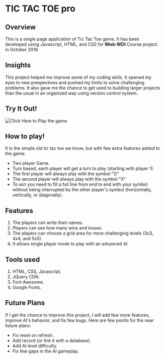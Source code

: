 # TIC TAC TOE pro
## Overview
This is a single page application of Tic Tac Toe game. It has been developed using Javascript, HTML, and CSS for __Misk-WDI__ Course project in October 2018.

## Insights
This project helped me improve some of my coding skills. It opened my eyes to new prespectives and pushed my limits to solve challenging problems. It also gave me the chance to get used to building larger projects than the usual in an organized way using version control system.

## Try It Out!
![Click Here to Play the game](https://alsubaieali.github.io/TicTacToe.pro/)

## How to play!
It is the simple old tic tac toe we know, but with few extra features added to the game.
* Two player Game.
* Turn based, each player will get a turn to play (starting with player 1).
* The first player will always play with the symbol "O"
* The second player will always play with the symbol "X"
* To win you need to fill a full line from end to end with your symbol without being interrupted by the other player's symbol (horizontally, vertically, or diagonally).

## Features
1. The players can write their names.
2. Players can see how many wins and losses.
3. The players can choose a grid area for more challenging levels (3x3, 4x4, and 5x5).
4. It allows single player mode to play with an advanced AI.

## Tools used
1. HTML, CSS, Javascript.
2. JQuery CDN.
3. Font Awesome.
4. Google Fonts.

## Future Plans
If I get the chance to improve this project, I will add few more features, improve AI's behavior, and fix few bugs. Here are few points for the near future plans:
* Fix reset on refresh .
* Add record (or link it with a database).
* Add AI level difficulty.
* Fix few gaps in the AI gameplay.